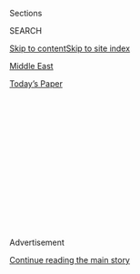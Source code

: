 <div id="app">

<div>

<div>

<div>

<div class="NYTAppHideMasthead css-1q2w90k e1suatyy0">

<div class="section css-ui9rw0 e1suatyy2">

<div class="css-eph4ug er09x8g0">

<div class="css-6n7j50">

</div>

<span class="css-1dv1kvn">Sections</span>

<div class="css-10488qs">

<span class="css-1dv1kvn">SEARCH</span>

</div>

[Skip to content](#site-content)[Skip to site index](#site-index)

</div>

<div id="masthead-section-label" class="css-1wr3we4 eaxe0e00">

[Middle
East](https://www.nytimes3xbfgragh.onion/section/world/middleeast)

</div>

<div class="css-10698na e1huz5gh0">

</div>

</div>

<div id="masthead-bar-one" class="section hasLinks css-15hmgas e1csuq9d3">

<div class="css-uqyvli e1csuq9d0">

</div>

<div class="css-1uqjmks e1csuq9d1">

</div>

<div class="css-9e9ivx">

[](https://myaccount.nytimes3xbfgragh.onion/auth/login?response_type=cookie&client_id=vi)

</div>

<div class="css-1bvtpon e1csuq9d2">

[Today’s
Paper](https://www.nytimes3xbfgragh.onion/section/todayspaper)

</div>

</div>

</div>

</div>

<div data-aria-hidden="false">

<div id="site-content" data-role="main">

<div>

<div class="css-1aor85t" style="opacity:0.000000001;z-index:-1;visibility:hidden">

<div class="css-1hqnpie">

<div class="css-epjblv">

<span class="css-17xtcya">[Middle
East](/section/world/middleeast)</span><span class="css-x15j1o">|</span><span class="css-fwqvlz">Israel
Defiantly Cranks West Bank Settlement Plans Into High
Gear</span>

</div>

<div class="css-k008qs">

<div class="css-1iwv8en">

<span class="css-18z7m18"></span>

<div>

</div>

</div>

<span class="css-1n6z4y">https://nyti.ms/2jUgjx1</span>

<div class="css-1705lsu">

<div class="css-4xjgmj">

<div class="css-4skfbu" data-role="toolbar" data-aria-label="Social Media Share buttons, Save button, and Comments Panel with current comment count" data-testid="share-tools">

  - 
  - 
  - 
  - 
    
    <div class="css-6n7j50">
    
    </div>

  - 

</div>

</div>

</div>

</div>

</div>

</div>

<div class="css-13pd83m">

</div>

<div id="top-wrapper" class="css-1sy8kpn">

<div id="top-slug" class="css-l9onyx">

Advertisement

</div>

[Continue reading the main
story](#after-top)

<div class="ad top-wrapper" style="text-align:center;height:100%;display:block;min-height:250px">

<div id="top" class="place-ad" data-position="top" data-size-key="top">

</div>

</div>

<div id="after-top">

</div>

</div>

<div id="sponsor-wrapper" class="css-1hyfx7x">

<div id="sponsor-slug" class="css-19vbshk">

Supported by

</div>

[Continue reading the main
story](#after-sponsor)

<div id="sponsor" class="ad sponsor-wrapper" style="text-align:center;height:100%;display:block">

</div>

<div id="after-sponsor">

</div>

</div>

<div class="css-1vkm6nb ehdk2mb0">

# Israel Defiantly Cranks West Bank Settlement Plans Into High Gear

</div>

<div class="css-79elbk" data-testid="photoviewer-wrapper">

<div class="css-z3e15g" data-testid="photoviewer-wrapper-hidden">

</div>

<div class="css-1a48zt4 ehw59r15" data-testid="photoviewer-children">

![<span class="css-16f3y1r e13ogyst0" data-aria-hidden="true">A
construction site in the Israeli settlement of Ma’ale Adumim in the West
Bank, near
Jerusalem.</span><span class="css-cnj6d5 e1z0qqy90" itemprop="copyrightHolder"><span class="css-1ly73wi e1tej78p0">Credit...</span><span><span>Dan
Balilty for The New York
Times</span></span></span>](https://static01.graylady3jvrrxbe.onion/images/2017/02/02/world/02Jerusalem/02Jerusalem-articleLarge.jpg?quality=75&auto=webp&disable=upscale)

</div>

</div>

<div class="css-xt80pu e12qa4dv0">

<div class="css-18e8msd">

<div class="css-vp77d3 epjyd6m0">

<div class="css-1baulvz">

By [<span class="css-1baulvz" itemprop="name">Ian
Fisher</span>](http://www.nytimes3xbfgragh.onion/by/ian-fisher) and
[<span class="css-1baulvz last-byline" itemprop="name">Isabel
Kershner</span>](https://www.nytimes3xbfgragh.onion/by/isabel-kershner)

</div>

</div>

  - Feb. 1,
    2017

  - 
    
    <div class="css-4xjgmj">
    
    <div class="css-d8bdto" data-role="toolbar" data-aria-label="Social Media Share buttons, Save button, and Comments Panel with current comment count" data-testid="share-tools">
    
      - 
      - 
      - 
      - 
        
        <div class="css-6n7j50">
        
        </div>
    
      - 
    
    </div>
    
    </div>

</div>

</div>

<div class="section meteredContent css-1r7ky0e" name="articleBody" itemprop="articleBody">

<div class="css-1fanzo5 StoryBodyCompanionColumn">

<div class="css-53u6y8">

AMONA OUTPOST, West Bank — In a major acceleration of new settlement
construction plans, Israel has approved thousands more housing units in
the occupied West Bank and, for the first time in years, has called for
the establishment of an entire new settlement there.

Together, the moves intensified Israel’s defiance of international
pressure, and opened a [forceful new phase of Israeli
expansion](https://www.nytimes3xbfgragh.onion/2017/01/24/world/middleeast/israel-settlement-expansion-west-bank.html)
into land the Palestinians claim for a future state.

Even amid images of struggle and frustration on Wednesday as hundreds of
police officers moved to clear out the illegal Amona outpost in the West
Bank, the long-term aims of right-wing politicians who have called for
the aggressive expansion of settlements have seldom taken as large a
leap forward, after years of rebuke from the Obama administration.

“We are in a new era, where life in Judea and Samaria goes back to its
normal and proper course,” the defense minister, Avigdor Lieberman, said
in a statement, using the biblical name for the West Bank.

</div>

</div>

<div class="css-1fanzo5 StoryBodyCompanionColumn">

<div class="css-53u6y8">

Near midnight on Tuesday, the Israeli government approved 3,000 more
settler housing units in the occupied West Bank. That roughly doubled
the amount of proposed [new housing units announced in recent
days](https://www.nytimes3xbfgragh.onion/2017/01/24/world/middleeast/israel-settlement-expansion-west-bank.html).
Then, on Wednesday, Prime Minister Benjamin Netanyahu, who has come
under heavy pressure from rival politicians on the right to take bolder
steps to expand settlements, announced that he would promote the
establishment of an entirely new West Bank settlement.

Palestinians reacted with weary opposition, in the long absence of any
real hope for the renewal of talks working toward a two-state solution,
with a full Palestinian state alongside Israel.

“This is a government of settlers that has abandoned the two-state
solution and fully embraced the settler agenda,” said Husam Zomlot, the
strategic affairs adviser to Mahmoud Abbas, the president of the
Palestinian Authority.

It was a revealing and dramatic day on the chilly hilltops of the West
Bank, now occupied for 50 years after Israel’s capture of it from Jordan
in the Arab-Israeli War of 1967.

The new construction announcements seemed timed to soothe hard feelings
among the Israeli right as hundreds of soldiers and police officers
converged early Wednesday on the unauthorized settlement outpost of
Amona to evacuate it, days ahead of a court-ordered deadline for its
demolition and after more than a decade of legal wrangling. It was
built, the courts here say, on privately owned Palestinian land and has
become a minefield for Israeli politicians.

</div>

</div>

<div class="css-1fanzo5 StoryBodyCompanionColumn">

<div class="css-53u6y8">

But as young activists barricaded themselves inside some trailer homes
and tried to resist the evacuation, settler leaders appeared largely
upbeat: Despite the evacuation, they said the day’s events represented
only a minor setback in what they see as a larger battle, in which many
Israelis doubt there is any deal the Palestinians will ever accept.

</div>

</div>

<div class="css-79elbk" data-testid="photoviewer-wrapper">

<div class="css-z3e15g" data-testid="photoviewer-wrapper-hidden">

</div>

<div class="css-1a48zt4 ehw59r15" data-testid="photoviewer-children">

![<span class="css-16f3y1r e13ogyst0" data-aria-hidden="true">Settlers
burned tires outside the Amona outpost on
Wednesday.</span><span class="css-cnj6d5 e1z0qqy90" itemprop="copyrightHolder"><span class="css-1ly73wi e1tej78p0">Credit...</span><span>Sebastian
Scheiner/Associated
Press</span></span>](https://static01.graylady3jvrrxbe.onion/images/2017/02/02/world/02Jerusalem3/02Jerusalem3-articleLarge.jpg?quality=75&auto=webp&disable=upscale)

</div>

</div>

<div class="css-1fanzo5 StoryBodyCompanionColumn">

<div class="css-53u6y8">

Shilo Adler, the head of the Yesha Council, which represents settlers in
the area, said the transition to the Trump administration in the United
States had provided an unprecedented opportunity for wider expansion —
an opportunity he said should be pressed especially hard before Mr.
Netanyahu is to meet Mr. Trump in Washington on Feb. 15.

“Now we have a historical time to build in all of Judea and Samaria,” he
said. “Take this very bad story, and think what we can do now, like
after the rain.”

Mr. Netanyahu’s office said he had promised the settlers about six weeks
ago that he would establish a new settlement. On Wednesday, as another
sweetener to compensate for the removal of Amona, he appointed a team to
begin work on locating a site for it.

During previous American administrations, Israel made a commitment not
to build new settlements. For years, Israel made a point of describing
housing developments and outposts dotting the West Bank as new
“neighborhoods” of existing settlements.

World leaders have denounced the settlements in the West Bank, home to
an estimated 400,000 Israeli settlers, arguing that they are choking off
the hopes for two states. In December, the United Nations Security
Council [rejected settlement
building](https://www.nytimes3xbfgragh.onion/2016/12/23/world/middleeast/israel-settlements-un-vote.html)
as a “flagrant violation” under international law — a position that the
United States tacitly supported in the waning days of the Obama
administration.

</div>

</div>

<div class="css-1fanzo5 StoryBodyCompanionColumn">

<div class="css-53u6y8">

Mr. Trump seems not to share former President Barack Obama’s opposition:
He has said nothing about the new construction, and his administration
has shown signs of tightening ties between the two countries.

The latest plans for the new units in about a dozen settlements came a
week after Israel approved 2,500 homes in the West Bank and 566 in East
Jerusalem. At the same time, the Israeli Parliament is scheduled to vote
next week on legislation that would retroactively legalize scores of
other settlement homes and outposts built on private Palestinian land
and prevent any future evacuations and demolitions.

At the hilltop outpost of Amona, about 3,000 soldiers and police
officers took part in the operation to evacuate about 40 families who
lived in the outpost and hundreds of supporters, who lit fires and
littered the roads with large rocks to try to prevent the authorities
from advancing.

The government had been working to conduct the evacuation without
bloodshed, and hundreds of Israeli police officers, wearing caps and
blue fleece jackets but carrying no weapons, moved into position in the
early morning.

Around 2 p.m., the police began taking away settlers who would not leave
voluntarily, ripping up the makeshift barricades and smashing the
windows of trailers used by activists.

As the police tried to gain entry to one house, people inside responded
by throwing some kind of liquid, and one man screamed, “You are supposed
to protect us, not break into our homes\!”

</div>

</div>

![<span class="css-16f3y1r e13ogyst0">Israeli security forces were met
with resistance as they began removing people from Amona, a big
unauthorized outpost in the West
Bank.</span><span class="css-cch8ym"><span class="css-1dv1kvn">Credit</span><span class="css-cnj6d5 e1z0qqy90" itemprop="copyrightHolder"><span class="css-1ly73wi e1tej78p0">Credit...</span><span>Sebastian
Scheiner/Associated
Press</span></span></span>](https://static01.graylady3jvrrxbe.onion/images/2017/02/02/world/02Jerusalem4/02Jerusalem4-videoSixteenByNine3000.jpg)

<div class="css-1fanzo5 StoryBodyCompanionColumn">

<div class="css-53u6y8">

Ayelet Videl, 35, who moved to the windy outpost from Jerusalem nine
years ago, said she had packed a few bags, but not the entire house. She
was waiting for a final order to leave, and left later in the day.

</div>

</div>

<div class="css-1fanzo5 StoryBodyCompanionColumn">

<div class="css-53u6y8">

“I didn’t believe this terrible thing would happen,” said Ms. Videl, who
had sent her four children, all born in Amona, to their grandparents’
house in central Israel. “This is our land, this is our forefathers’
land. For 50 years, they’ve related to it in a confused way. They should
have declared sovereignty over it.”

Ms. Videl’s husband, Hillel, had to be carried out by security forces.

By evening, with about half the outpost emptied, the police had reported
at least 20 injuries from objects being thrown at them, and they said
that about a dozen people described as rioters had been arrested.

The new settlement announcements could help ease the pressure on Mr.
Netanyahu, who is [under investigation on several
fronts](https://www.nytimes3xbfgragh.onion/2017/01/03/world/middleeast/israel-netanyahu-graft-investigation.html)
and is trying to push back against politicians further to the right. The
education minister, Naftali Bennett, is pressing for legislation — not
yet fully embraced by Mr. Netanyahu — to take the drastic step of the
first annexation of a West Bank settlement, [Ma’ale
Adumim](https://www.nytimes3xbfgragh.onion/2017/01/30/world/middleeast/the-sleepy-israeli-settlement-thats-fast-becoming-a-flash-point.html),
just east of Jerusalem.

Speaking in the Parliament on Wednesday as the outpost evacuation began,
Mr. Bennett said of Amona, “We lost the battle, but we are winning the
campaign for the land of Israel.”

Mr. Netanyahu is also now pushing for the contentious legislation that
would retroactively legalize the illegal outposts, although he
originally opposed it. Israel’s attorney general has said that the bill
is unconstitutional and contravenes international law, and that he would
refuse to defend any challenges in court.

“Instead of making peace with the Palestinians, Prime Minister Netanyahu
and his cabinet spend time making peace with the settlers, which at the
end of the day, is their preferred partner for the future of the Jewish
state,” said Mitchell Barak, a pollster and political consultant.

</div>

</div>

<div class="css-1fanzo5 StoryBodyCompanionColumn">

<div class="css-53u6y8">

Mr. Zomlot, the adviser to Mr. Abbas, said Mr. Netanyahu was using this
time of political transition in the United States to test how the new
administration’s stance might differ from that of Mr. Obama.

There are already signs that Mr. Trump intends to be more sympathetic to
Israel’s claims: He appointed as ambassador to Israel [David M.
Friedman](https://www.nytimes3xbfgragh.onion/2016/12/16/world/middleeast/david-friedman-us-ambassador-israel.html),
who opposes a two-state solution and has supported settlements.

Mr. Trump has also promised to move the American Embassy to Jerusalem —
a move that Palestinians and Arab leaders have denounced as de facto
recognition of Israel’s annexation of East Jerusalem after capturing it
from Jordan in the 1967 war. Mr. Trump has since said that the move
requires further study.

Nonetheless, Mr. Zomlot said his “working assumption” was that the Trump
administration would ultimately fall more in line with past American
administrations, which have seen two states as the only solution.

“We are looking forward to working with this administration to find a
formula for peace — the ultimate deal, as Trump called it,” he said.

</div>

</div>

</div>

<div>

</div>

<div>

</div>

<div>

</div>

<div>

<div id="bottom-wrapper" class="css-1ede5it">

<div id="bottom-slug" class="css-l9onyx">

Advertisement

</div>

[Continue reading the main
story](#after-bottom)

<div id="bottom" class="ad bottom-wrapper" style="text-align:center;height:100%;display:block;min-height:90px">

</div>

<div id="after-bottom">

</div>

</div>

</div>

</div>

</div>

## Site Index

<div>

</div>

## Site Information Navigation

  - [© <span>2020</span> <span>The New York Times
    Company</span>](https://help.nytimes3xbfgragh.onion/hc/en-us/articles/115014792127-Copyright-notice)

<!-- end list -->

  - [NYTCo](https://www.nytco.com/)
  - [Contact
    Us](https://help.nytimes3xbfgragh.onion/hc/en-us/articles/115015385887-Contact-Us)
  - [Work with us](https://www.nytco.com/careers/)
  - [Advertise](https://nytmediakit.com/)
  - [T Brand Studio](http://www.tbrandstudio.com/)
  - [Your Ad
    Choices](https://www.nytimes3xbfgragh.onion/privacy/cookie-policy#how-do-i-manage-trackers)
  - [Privacy](https://www.nytimes3xbfgragh.onion/privacy)
  - [Terms of
    Service](https://help.nytimes3xbfgragh.onion/hc/en-us/articles/115014893428-Terms-of-service)
  - [Terms of
    Sale](https://help.nytimes3xbfgragh.onion/hc/en-us/articles/115014893968-Terms-of-sale)
  - [Site
    Map](https://spiderbites.nytimes3xbfgragh.onion)
  - [Help](https://help.nytimes3xbfgragh.onion/hc/en-us)
  - [Subscriptions](https://www.nytimes3xbfgragh.onion/subscription?campaignId=37WXW)

</div>

</div>

</div>

</div>
